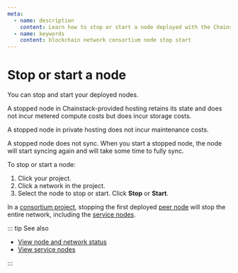 ```yaml
---
meta:
  - name: description
    content: Learn how to stop or start a node deployed with the Chainstack managed blockchain services.
  - name: keywords
    content: blockchain network consortium node stop start
---
```


# Stop or start a node

You can stop and start your deployed nodes.

A stopped node in Chainstack-provided hosting retains its state and does not incur metered compute costs but does incur storage costs.

A stopped node in private hosting does not incur maintenance costs.

A stopped node does not sync. When you start a stopped node, the node will start syncing again and will take some time to fully sync.

To stop or start a node:

1. Click your project.
1. Click a network in the project.
1. Select the node to stop or start. Click **Stop** or **Start**.

In a [consortium project](/glossary/consortium-project), stopping the first deployed [peer node](/glossary/peer-node) will stop the entire network, including the [service nodes](/glossary/service-node).

::: tip See also

* [View node and network status](/platform/view-node-and-network-status)
* [View service nodes](/platform/view-service-nodes)

:::
